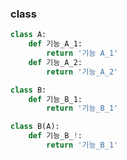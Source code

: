 ### class
```Python
class A:
    def 기능_A_1:
        return '기능 A_1'
    def 기능_A_2:
        return '기능_A_2'

class B:
    def 기능_B_1:
        return '기능_B_1'
```

```Python
class B(A):
    def 기능_B_!:
        return '기능_B_1'
```
